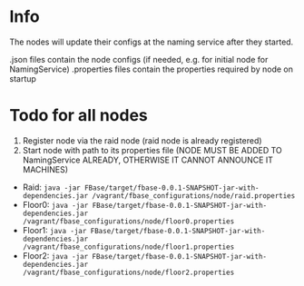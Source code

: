 # Info

The nodes will update their configs at the naming service after they started.

.json files contain the node configs (if needed, e.g. for initial node for NamingService)
.properties files contain the properties required by node on startup

# Todo for all nodes

1. Register node via the raid node (raid node is already registered)
1. Start node with path to its properties file (NODE MUST BE ADDED TO NamingService ALREADY, OTHERWISE IT CANNOT ANNOUNCE IT MACHINES)
 * Raid: `java -jar FBase/target/fbase-0.0.1-SNAPSHOT-jar-with-dependencies.jar /vagrant/fbase_configurations/node/raid.properties`
 * Floor0: `java -jar FBase/target/fbase-0.0.1-SNAPSHOT-jar-with-dependencies.jar /vagrant/fbase_configurations/node/floor0.properties`
 * Floor1: `java -jar FBase/target/fbase-0.0.1-SNAPSHOT-jar-with-dependencies.jar /vagrant/fbase_configurations/node/floor1.properties`
 * Floor2: `java -jar FBase/target/fbase-0.0.1-SNAPSHOT-jar-with-dependencies.jar /vagrant/fbase_configurations/node/floor2.properties`
